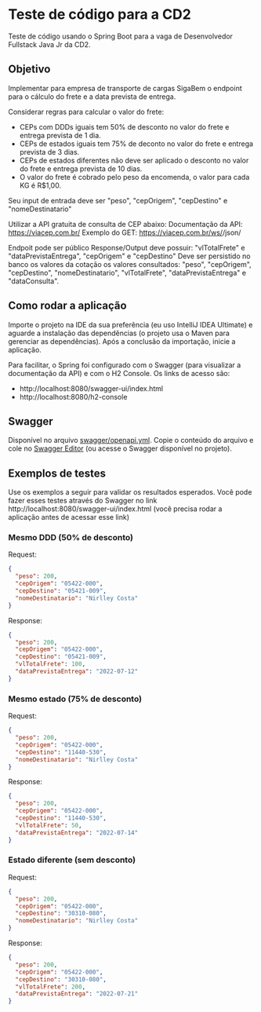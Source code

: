 # Teste de código para a CD2

Teste de código usando o Spring Boot para a vaga de Desenvolvedor Fullstack Java Jr da CD2.

## Objetivo

Implementar para empresa de transporte de cargas SigaBem o endpoint para o cálculo do frete e a data prevista de entrega.

Considerar regras para calcular o valor do frete:

* CEPs com DDDs iguais tem 50% de desconto no valor do frete e entrega prevista de 1 dia.
* CEPs de estados iguais tem 75% de deconto no valor do frete e entrega prevista de 3 dias.
* CEPs de estados diferentes não deve ser aplicado o desconto no valor do frete e entrega prevista de 10 dias.
* O valor do frete é cobrado pelo peso da encomenda, o valor para cada KG é R$1,00.

Seu input de entrada deve ser "peso", "cepOrigem", "cepDestino" e "nomeDestinatario"

Utilizar a API gratuita de consulta de CEP abaixo: Documentação da API: https://viacep.com.br/ Exemplo do GET:
https://viacep.com.br/ws/<CEP _A_CONSULTAR>/json/

Endpoit pode ser público Response/Output deve possuir: "vlTotalFrete" e "dataPrevistaEntrega", "cepOrigem" e "cepDestino" Deve ser persistido no banco os valores da cotação os valores consultados: "peso", "cepOrigem", "cepDestino", "nomeDestinatario", "vlTotalFrete", "dataPrevistaEntrega" e "dataConsulta".
## Como rodar a aplicação

Importe o projeto na IDE da sua preferência (eu uso IntelliJ IDEA Ultimate) e aguarde a instalação das dependências (o
projeto usa o Maven para gerenciar as dependências). Após a conclusão da importação, inicie a aplicação. 

Para facilitar, o Spring foi configurado com o Swagger (para visualizar a documentação da API) e com o H2 Console. Os 
links de acesso são:

- http://localhost:8080/swagger-ui/index.html
- http://localhost:8080/h2-console

## Swagger

Disponível no arquivo [swagger/openapi.yml](swagger/openapi.yml). Copie o conteúdo do arquivo e cole no
[Swagger Editor](https://editor.swagger.io/) (ou acesse o Swagger disponível no projeto).

## Exemplos de testes

Use os exemplos a seguir para validar os resultados esperados. Você pode fazer esses testes através do Swagger no link
http://localhost:8080/swagger-ui/index.html (você precisa rodar a aplicação antes de acessar esse link)

### Mesmo DDD (50% de desconto)

Request:

```json
{
  "peso": 200,
  "cepOrigem": "05422-000",
  "cepDestino": "05421-009",
  "nomeDestinatario": "Nirlley Costa"
}
```
Response:

```json
{
  "peso": 200,
  "cepOrigem": "05422-000",
  "cepDestino": "05421-009",
  "vlTotalFrete": 100,
  "dataPrevistaEntrega": "2022-07-12"
}
```

### Mesmo estado (75% de desconto)

Request:

```json
{
  "peso": 200,
  "cepOrigem": "05422-000",
  "cepDestino": "11440-530",
  "nomeDestinatario": "Nirlley Costa"
}
```

Response:

```json
{
  "peso": 200,
  "cepOrigem": "05422-000",
  "cepDestino": "11440-530",
  "vlTotalFrete": 50,
  "dataPrevistaEntrega": "2022-07-14"
}
```

### Estado diferente (sem desconto)

Request:

```json
{
  "peso": 200,
  "cepOrigem": "05422-000",
  "cepDestino": "30310-080",
  "nomeDestinatario": "Nirlley Costa"
}
```

Response:

```json
{
  "peso": 200,
  "cepOrigem": "05422-000",
  "cepDestino": "30310-080",
  "vlTotalFrete": 200,
  "dataPrevistaEntrega": "2022-07-21"
}
```
